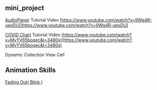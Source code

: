 ## mini_project

   [AudioPlayer](https://github.com/hebaek76916/mini_project/tree/master/AudioPlayer)
   Tutorial Video
   [https://www.youtube.com/watch?v=9Wg4R-ueoDU](https://www.youtube.com/watch?v=9Wg4R-ueoDU)

   [COVID Chart](https://github.com/hebaek76916/mini_project/tree/master/COVIDCHART_IOSACADEMY)
   Tutorial Video 
   [https://www.youtube.com/watch?v=MyYV65boqec&t=3480s](https://www.youtube.com/watch?v=MyYV65boqec&t=3480s)

Dynamic Collection View Cell

## Animation Skills

   [Fading Out( Blink )](https://github.com/hebaek76916/mini_project/blob/master/mini_skills/mini_skills/TableVIewControllers/FadeOutViewController.swift)
